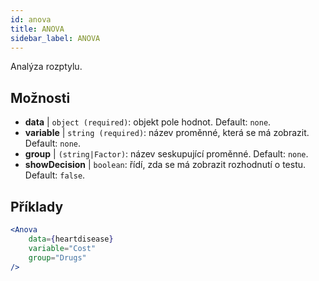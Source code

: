 ```yaml
---
id: anova
title: ANOVA
sidebar_label: ANOVA
---
```


Analýza rozptylu.

## Možnosti

* __data__ | `object (required)`: objekt pole hodnot. Default: `none`.
* __variable__ | `string (required)`: název proměnné, která se má zobrazit. Default: `none`.
* __group__ | `(string|Factor)`: název seskupující proměnné. Default: `none`.
* __showDecision__ | `boolean`: řídí, zda se má zobrazit rozhodnutí o testu. Default: `false`.


## Příklady

```jsx live
<Anova
    data={heartdisease} 
    variable="Cost"
    group="Drugs"
/>
```
